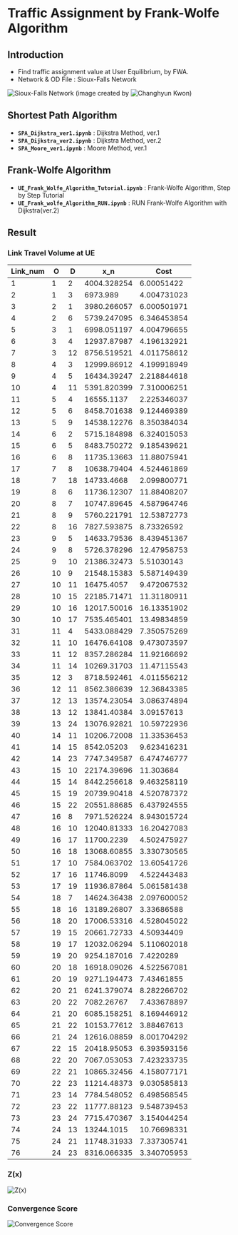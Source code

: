 # Traffic Assignment by Frank-Wolfe Algorithm
## Introduction
* Find traffic assignment value at User Equilibrium, by FWA.
* Network & OD File : Sioux-Falls Network

![Sioux-Falls Network](/dataset/Sioux-Falls-Network_img.jpg)
(image created by ![Changhyun Kwon](https://www.researchgate.net/profile/Changhyun-Kwon))

## Shortest Path Algorithm
* **`SPA_Dijkstra_ver1.ipynb`** : Dijkstra Method, ver.1
* **`SPA_Dijkstra_ver2.ipynb`** : Dijkstra Method, ver.2
* **`SPA_Moore_ver1.ipynb`** : Moore Method, ver.1

## Frank-Wolfe Algorithm
* **`UE_Frank_Wolfe_Algorithm_Tutorial.ipynb`** : Frank-Wolfe Algorithm, Step by Step Tutorial
* **`UE_Frank_wolfe_Algorithm_RUN.ipynb`** : RUN Frank-Wolfe Algorithm with Dijkstra(ver.2)

## Result
### Link Travel Volume at UE
|Link_num|O|D|x_n|Cost|
|---|---|---|---|---|
|1|1	|2	|4004.328254	|6.00051422|
|2|1	|3	|6973.989	|4.004731023|
|3	|2	|1	|3980.266057	|6.000501971|
|4	|2	|6	|5739.247095	|6.346453854|
|5	|3	|1	|6998.051197	|4.004796655|
|6	|3	|4	|12937.87987	|4.196132921|
|7	|3	|12	|8756.519521	|4.011758612|
|8	|4	|3	|12999.86912	|4.199918949|
|9	|4	|5	|16434.39247	|2.218844618|
|10	|4	|11	|5391.820399	|7.310006251|
|11	|5	|4	|16555.1137	|2.225346037|
|12	|5	|6	|8458.701638	|9.124469389|
|13	|5	|9	|14538.12276	|8.350384034|
|14	|6	|2	|5715.184898	|6.324015053|
|15	|6	|5	|8483.750272	|9.185439621|
|16	|6	|8	|11735.13663	|11.88075941|
|17	|7	|8	|10638.79404	|4.524461869|
|18	|7	|18	|14733.4668	|2.099800771|
|19	|8	|6	|11736.12307	|11.88408207|
|20	|8	|7	|10747.89645	|4.587964746|
|21	|8	|9	|5760.221791	|12.53872773|
|22	|8	|16	|7827.593875	|8.73326592|
|23	|9	|5	|14633.79536	|8.439451367|
|24	|9	|8	|5726.378296	|12.47958753|
|25	|9	|10	|21386.32473	|5.51030143|
|26	|10	|9	|21548.15383	|5.587149439|
|27	|10	|11	|16475.4057	|9.472067532|
|28	|10	|15	|22185.71471	|11.31180911|
|29	|10	|16	|12017.50016	|16.13351902|
|30	|10	|17	|7535.465401	|13.49834859|
|31	|11	|4	|5433.088429	|7.350575269|
|32	|11	|10	|16476.64108	|9.473073597|
|33	|11	|12	|8357.286284	|11.92166692|
|34	|11	|14	|10269.31703	|11.47115543|
|35	|12	|3	|8718.592461	|4.011556212|
|36	|12	|11	|8562.386639	|12.36843385|
|37	|12	|13	|13574.23054	|3.086374894|
|38	|13	|12	|13841.40384	|3.09157613|
|39	|13	|24	|13076.92821	|10.59722936|
|40	|14	|11	|10206.72008	|11.33536453|
|41	|14	|15	|8542.05203	|9.623416231|
|42	|14	|23	|7747.349587	|6.474746777|
|43	|15	|10	|22174.39696	|11.303684|
|44	|15	|14	|8442.256618	|9.463258119|
|45	|15	|19	|20739.90418	|4.520787372|
|46	|15	|22	|20551.88685	|6.437924555|
|47	|16	|8	|7971.526224	|8.943015724|
|48	|16	|10	|12040.81333	|16.20427083|
|49	|16	|17	|11700.2239	|4.502475927|
|50	|16	|18	|13068.60855	|3.330730565|
|51	|17	|10	|7584.063702	|13.60541726|
|52	|17	|16	|11746.8099	|4.522443483|
|53	|17	|19	|11936.87864	|5.061581438|
|54	|18	|7	|14624.36438	|2.097600052|
|55	|18	|16	|13189.26807	|3.33686588|
|56	|18	|20	|17006.53316	|4.528045022|
|57	|19	|15	|20661.72733	|4.50934409|
|58	|19	|17	|12032.06294	|5.110602018|
|59	|19	|20	|9254.187016	|7.4220289|
|60	|20	|18	|16918.09026	|4.522567081|
|61	|20	|19	|9271.194473	|7.43461855|
|62	|20	|21	|6241.379074	|8.282266702|
|63	|20	|22	|7082.26767	|7.433678897|
|64	|21	|20	|6085.158251	|8.169446912|
|65	|21	|22	|10153.77612	|3.88467613|
|66	|21	|24	|12616.08859	|8.001704292|
|67	|22	|15	|20418.95053	|6.393593156|
|68	|22	|20	|7067.053053	|7.423233735|
|69	|22	|21	|10865.32456	|4.158077171|
|70	|22	|23	|11214.48373	|9.030585813|
|71	|23	|14	|7784.548052	|6.498568545|
|72	|23	|22	|11777.88123	|9.548739453|
|73	|23	|24	|7715.470367	|3.154044254|
|74	|24	|13	|13244.1015	|10.76698331|
|75	|24	|21	|11748.31933	|7.337305741|
|76	|24	|23	|8316.066335	|3.340705953|


### Z(x)
![Z(x)](/result/z.jpg)
### Convergence Score
![Convergence Score](/result/convergence_score.jpg)